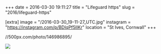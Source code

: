 +++
date = 2016-03-30 19:11:27
title = "Lifeguard https"
slug = "2016/lifeguard-https"

[extra]
image = "/2016-03-30_19-11-27_UTC.jpg"
instagram = "https://instagram.com/p/BDlqPf5IIKr"
location = "St Ives, Cornwall"
+++

//500px.com/photo/146986895/

<img src="/2016-03-30_19-11-27_UTC.jpg" />
